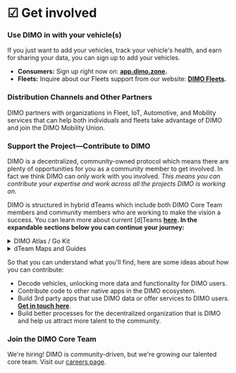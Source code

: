 # ☑ Get involved

### Use DIMO in with your vehicle(s)

If you just want to add your vehicles, track your vehicle's health, and earn for sharing your data, you can sign up to add your vehicles.

* **Consumers:** Sign up right now on: [**app.dimo.zone**](https://app.dimo.zone)**.**
* **Fleets:** Inquire about our Fleets support from our website: [**DIMO Fleets**](https://dimo.zone/fleets/)**.**

### Distribution Channels and Other Partners

DIMO partners with organizations in Fleet, IoT, Automotive, and Mobility services that can help both individuals and fleets take advantage of DIMO and join the DIMO Mobility Union.

### Support the Project—Contribute to DIMO

DIMO is a decentralized, community-owned protocol which means there are plenty of opportunities for you as a community member to get involved. In fact we think DIMO can only work with you involved. _This means you can contribute your expertise and work across all the projects DIMO is working on._

DIMO is structured in hybrid dTeams which include both DIMO Core Team members and community members who are working to make the vision a success. You can learn more about current \[d]Teams [**here**](../governance/d-teams.md)**. In the expandable sections below you can continue your journey:**

<details>

<summary>DIMO Atlas / Go Kit</summary>

For a more general overview of DIMO not related to a specific team you can visit the **DIMO Atlas/Go Kit** which will help orient you as a visitor (and soon to be citizen) of DIMO City.

* [DIMO Atlas/Go Kit](https://app.gitbook.com/o/IDM0isB8NflgM8HmoQc9/s/si2ktQtZ6jUiVyzznRNO/)

</details>

<details>

<summary>dTeam Maps and Guides</summary>

Each dTeam has their own process for working with contributors and their own map/guide. Click one of the links below to visit the page for that specific team.

* [dMedia](https://app.gitbook.com/o/IDM0isB8NflgM8HmoQc9/s/YH0GI77wwN3kwEwGp1Na/)
* dHardware
* dCore

</details>

So that you can understand what you'll find, here are some ideas about how you can contribute:

* Decode vehicles, unlocking more data and functionality for DIMO users.
* Contribute code to other native apps in the DIMO ecosystem.
* Build 3rd party apps that use DIMO data or offer services to DIMO users. [**Get in touch here**](https://dimo.zone/developers/).
* Build better processes for the decentralized organization that is DIMO and help us attract more talent to the community.

### Join the DIMO Core Team

We're hiring! DIMO is community-driven, but we're growing our talented core team. Visit our [careers page](https://jobs.lever.co/DIMO).&#x20;
